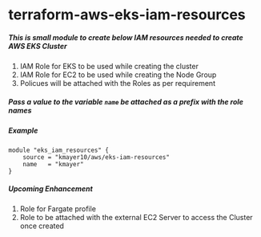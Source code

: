 # terraform-aws-eks-iam-resources
##### This is small module to create below IAM resources needed to create AWS EKS Cluster
1. IAM Role for EKS to be used while creating the cluster
2. IAM Role for EC2 to be used while creating the Node Group
3. Policues will be attached with the Roles as per requirement

##### Pass a value to the variable `name` be attached as a prefix with the role names

##### Example
```
module "eks_iam_resources" {
    source = "kmayer10/aws/eks-iam-resources"
    name   = "kmayer"
}
```

##### Upcoming Enhancement
1. Role for Fargate profile
2. Role to be attached with the external EC2 Server to access the Cluster once created
